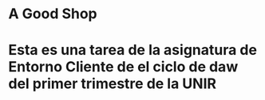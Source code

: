 <h1> A Good Shop<h1>
Esta es una tarea de la asignatura de Entorno Cliente de el ciclo de daw del primer trimestre de la UNIR
